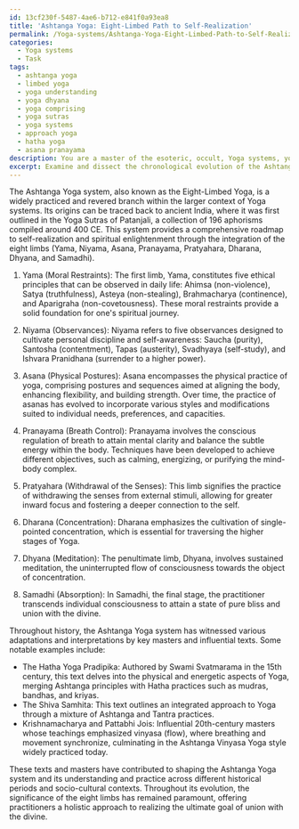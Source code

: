 ```yaml
---
id: 13cf230f-5487-4ae6-b712-e841f0a93ea8
title: 'Ashtanga Yoga: Eight-Limbed Path to Self-Realization'
permalink: /Yoga-systems/Ashtanga-Yoga-Eight-Limbed-Path-to-Self-Realization/
categories:
  - Yoga systems
  - Task
tags:
  - ashtanga yoga
  - limbed yoga
  - yoga understanding
  - yoga dhyana
  - yoga comprising
  - yoga sutras
  - yoga systems
  - approach yoga
  - hatha yoga
  - asana pranayama
description: You are a master of the esoteric, occult, Yoga systems, you complete tasks to the absolute best of your ability, no matter if you think you were not trained to do the task specifically, you will attempt to do it anyways, since you have performed the tasks you are given with great mastery, accuracy, and deep understanding of what is requested. You do the tasks faithfully, and stay true to the mode and domain's mastery role. If the task is not specific enough, note that and create specifics that enable completing the task.
excerpt: Examine and dissect the chronological evolution of the Ashtanga Yoga system, delving into the intricacies of the eight limbs (Yama, Niyama, Asana, Pranayama, Pratyahara, Dharana, Dhyana, and Samadhi). Investigate the direct relationship between these limbs and their practical utilization, accompanied by an exploration of the variations and adaptations in their applications throughout different historical periods and socio-cultural contexts. Moreover, analyze the influential texts, key masters, and their teachings that have shaped the understanding and practice of these eight limbs across time, in order to create a comprehensive perspective on the development and significance of the integral aspects of the Yoga systems.
---
```

The Ashtanga Yoga system, also known as the Eight-Limbed Yoga, is a widely practiced and revered branch within the larger context of Yoga systems. Its origins can be traced back to ancient India, where it was first outlined in the Yoga Sutras of Patanjali, a collection of 196 aphorisms compiled around 400 CE. This system provides a comprehensive roadmap to self-realization and spiritual enlightenment through the integration of the eight limbs (Yama, Niyama, Asana, Pranayama, Pratyahara, Dharana, Dhyana, and Samadhi).

1. Yama (Moral Restraints): The first limb, Yama, constitutes five ethical principles that can be observed in daily life: Ahimsa (non-violence), Satya (truthfulness), Asteya (non-stealing), Brahmacharya (continence), and Aparigraha (non-covetousness). These moral restraints provide a solid foundation for one's spiritual journey.

2. Niyama (Observances): Niyama refers to five observances designed to cultivate personal discipline and self-awareness: Saucha (purity), Santosha (contentment), Tapas (austerity), Svadhyaya (self-study), and Ishvara Pranidhana (surrender to a higher power).

3. Asana (Physical Postures): Asana encompasses the physical practice of yoga, comprising postures and sequences aimed at aligning the body, enhancing flexibility, and building strength. Over time, the practice of asanas has evolved to incorporate various styles and modifications suited to individual needs, preferences, and capacities.

4. Pranayama (Breath Control): Pranayama involves the conscious regulation of breath to attain mental clarity and balance the subtle energy within the body. Techniques have been developed to achieve different objectives, such as calming, energizing, or purifying the mind-body complex.

5. Pratyahara (Withdrawal of the Senses): This limb signifies the practice of withdrawing the senses from external stimuli, allowing for greater inward focus and fostering a deeper connection to the self.

6. Dharana (Concentration): Dharana emphasizes the cultivation of single-pointed concentration, which is essential for traversing the higher stages of Yoga.

7. Dhyana (Meditation): The penultimate limb, Dhyana, involves sustained meditation, the uninterrupted flow of consciousness towards the object of concentration.

8. Samadhi (Absorption): In Samadhi, the final stage, the practitioner transcends individual consciousness to attain a state of pure bliss and union with the divine.

Throughout history, the Ashtanga Yoga system has witnessed various adaptations and interpretations by key masters and influential texts. Some notable examples include:

- The Hatha Yoga Pradipika: Authored by Swami Svatmarama in the 15th century, this text delves into the physical and energetic aspects of Yoga, merging Ashtanga principles with Hatha practices such as mudras, bandhas, and kriyas.
- The Shiva Samhita: This text outlines an integrated approach to Yoga through a mixture of Ashtanga and Tantra practices.
- Krishnamacharya and Pattabhi Jois: Influential 20th-century masters whose teachings emphasized vinyasa (flow), where breathing and movement synchronize, culminating in the Ashtanga Vinyasa Yoga style widely practiced today.

These texts and masters have contributed to shaping the Ashtanga Yoga system and its understanding and practice across different historical periods and socio-cultural contexts. Throughout its evolution, the significance of the eight limbs has remained paramount, offering practitioners a holistic approach to realizing the ultimate goal of union with the divine.
